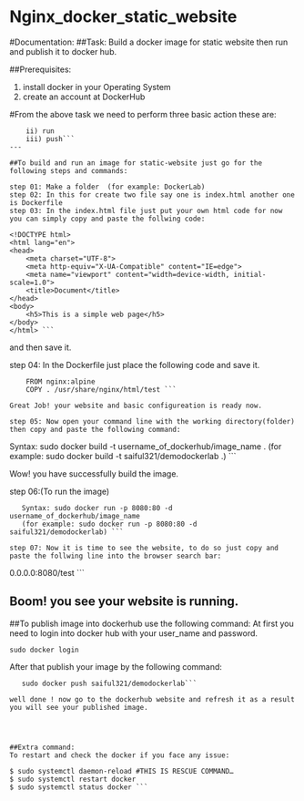 # Nginx_docker_static_website
#Documentation:
##Task: Build a docker image for static website then run and publish it to docker hub.

##Prerequisites:
1. install docker in your Operating System
2. create an account at DockerHub

#From the above task we need to perform three basic action these are:
 ``` i) build 
     ii) run 
     iii) push```
 ---
 
##To build and run an image for static-website just go for the following steps and commands:

step 01: Make a folder  (for example: DockerLab)
step 02: In this for create two file say one is index.html another one is Dockerfile
step 03: In the index.html file just put your own html code for now you can simply copy and paste the follwing code:
```  
    <!DOCTYPE html>
    <html lang="en">
    <head>
        <meta charset="UTF-8">
        <meta http-equiv="X-UA-Compatible" content="IE=edge">
        <meta name="viewport" content="width=device-width, initial-scale=1.0">
        <title>Document</title>
    </head>
    <body>
        <h5>This is a simple web page</h5>
    </body>
    </html> ```

and then save it.

step 04: In the Dockerfile just place the following code and save it.
```
    FROM nginx:alpine
    COPY . /usr/share/nginx/html/test ```

Great Job! your website and basic configureation is ready now.

step 05: Now open your command line with the working directory(folder) then copy and paste the following command:
```
   Syntax: sudo docker build -t username_of_dockerhub/image_name .
   (for example: sudo docker build -t saiful321/demodockerlab .) ```

Wow! you have successfully build the image.


step 06:(To run the image)
```   
   Syntax: sudo docker run -p 8080:80 -d username_of_dockerhub/image_name
   (for example: sudo docker run -p 8080:80 -d saiful321/demodockerlab) ```

step 07: Now it is time to see the website, to do so just copy and paste the follwing line into the browser search bar: 
```
   0.0.0.0:8080/test ```

Boom! you see your website is running.
---

##To publish image into dockerhub use the following command:
At first you need to login into docker hub with your user_name and password.

```sudo docker login```

After that publish your image by the following command:

```Syntax: sudo docker push user_name_of_dockerHub/your_image_name
   sudo docker push saiful321/demodockerlab```

well done ! now go to the dockerhub website and refresh it as a result you will see your published image.




##Extra command:
To restart and check the docker if you face any issue:
```
    $ sudo systemctl daemon-reload #THIS IS RESCUE COMMAND…
    $ sudo systemctl restart docker
    $ sudo systemctl status docker ```

